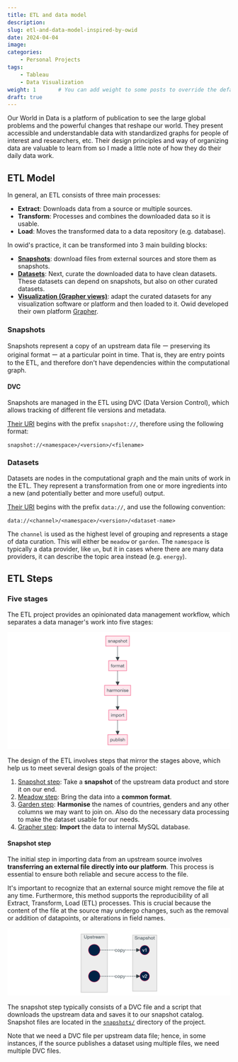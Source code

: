 ```yaml
---
title: ETL and data model
description: 
slug: etl-and-data-model-inspired-by-owid
date: 2024-04-04
image: 
categories:
    - Personal Projects
tags:
    - Tableau
    - Data Visualization
weight: 1       # You can add weight to some posts to override the default sorting (date descending)
draft: true
---
```


Our World in Data is a platform of publication to see the large global problems and the powerful changes that reshape our world. They present accessible and understandable data with standardized graphs for people of interest and researchers, etc. Their design principles and way of organizing data are valuable to learn from so I made a little note of how they do their daily data work. 

## ETL Model

In general, an ETL consists of three main processes:

- **Extract**: Downloads data from a source or multiple sources.
- **Transform**: Processes and combines the downloaded data so it is usable.
- **Load**: Moves the transformed data to a data repository (e.g. database).

In owid's practice, it can be transformed into 3 main building blocks:

- [**Snapshots**](#snapshots): download files from external sources and store them as snapshots.
- [**Datasets**](#datasets): Next, curate the downloaded data to have clean datasets. These datasets can depend on snapshots, but also on other curated datasets.
- [**Visualization (Grapher views)**](#grapher-views): adapt the curated datasets for any visualization software or platform and then loaded to it. Owid developed their own platform [Grapher](https://ourworldindata.org/owid-grapher).

### Snapshots

Snapshots represent a copy of an upstream data file ー preserving its original format ー at a particular point in time. That is, they are entry points to the ETL, and therefore don't have dependencies within the computational graph.

#### DVC

Snapshots are managed in the ETL using DVC (Data Version Control), which allows tracking of different file versions and metadata.

[Their URI](https://docs.owid.io/projects/etl/architecture/design/uri/#path-for-snapshot) begins with the prefix `snapshot://`, therefore using the following format:

```
snapshot://<namespace>/<version>/<filename>
```

### Datasets

Datasets are nodes in the computational graph and the main units of work in the ETL. They represent a transformation from one or more ingredients into a new (and potentially better and more useful) output.

[Their URI](https://docs.owid.io/projects/etl/architecture/design/uri/#path-for-data) begins with the prefix `data://`, and use the following convention:

```
data://<channel>/<namespace>/<version>/<dataset-name>
```

The `channel` is used as the highest level of grouping and represents a stage of data curation. This will either be `meadow` or `garden`. The `namespace` is typically a data provider, like `un`, but it in cases where there are many data providers, it can describe the topic area instead (e.g. `energy`).

## ETL Steps

### Five stages

The ETL project provides an opinionated data management workflow, which separates a data manager's work into five stages:

![image-20240722115220376](image-20240722115220376-1721620360355-1.png)

The design of the ETL involves steps that mirror the stages above, which help us to meet several design goals of the project:

1. [Snapshot step](#snapshot-step): Take a **snapshot** of the upstream data product and store it on our end.
2. [Meadow step](#meadow-step): Bring the data into a **common format**.
3. [Garden step](#garden-step): **Harmonise** the names of countries, genders and any other columns we may want to join on. Also do the necessary data processing to make the dataset usable for our needs.
4. [Grapher step](#grapher-step): **Import** the data to internal MySQL database.

#### Snapshot step

The initial step in importing data from an upstream source involves **transferring an external file directly into our platform**. This process is essential to ensure both reliable and secure access to the file.

It's important to recognize that an external source might remove the file at any time. Furthermore, this method supports the reproducibility of all Extract, Transform, Load (ETL) processes. This is crucial because the content of the file at the source may undergo changes, such as the removal or addition of datapoints, or alterations in field names.

![image-20240722115513150](image-20240722115513150.png)

The snapshot step typically consists of a DVC file and a script that downloads the upstream data and saves it to our snapshot catalog. Snapshot files are located in the [`snapshots/`](https://github.com/owid/etl/tree/master/snapshots) directory of the project.

Note that we need a DVC file per upstream data file; hence, in some instances, if the source publishes a dataset using multiple files, we need multiple DVC files.
